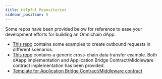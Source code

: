 ```yaml
---
title: Helpful Repositories
sidebar_position: 5
---
```


Some repos have been provided below for reference to ease your development efforts for building an Omnichain dApp.

* [This repo](https://github.com/router-protocol/cw-bridge-contracts) contains some examples to create outbound requests in different scenarios.
* [This repo](https://github.com/router-protocol/generic-cc-data-transfer) contains a generic cross-chain data transfer example. Both dAapp implementation and Application Bridge Contract/Middleware contract implementation has been provided.
* [Template for Application Bridge Contract/Middleware contract](https://github.com/router-protocol/cw-bridge-contract-template)

